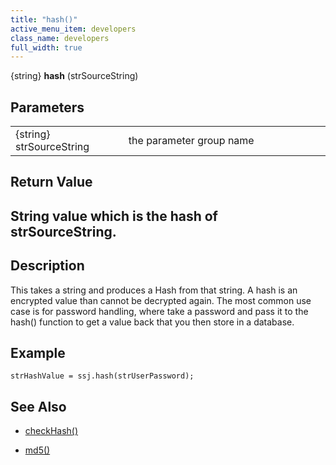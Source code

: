 ```yaml
---
title: "hash()"
active_menu_item: developers
class_name: developers
full_width: true
---
```



{string} **hash** (strSourceString)

## Parameters

<table>
<tr>
<td width="181">
{string} strSourceString

</td>
<td width="18">
</td>
<td width="681">
the parameter group name

</td>
</tr>
</table>

## Return Value

## String value which is the hash of strSourceString.

## Description

This takes a string and produces a Hash from that string. A hash is an encrypted value than cannot be decrypted again. The most common use case is for password handling, where take a password and pass it to the hash() function to get a value back that you then store in a database.

## Example

    strHashValue = ssj.hash(strUserPassword);
   

## See Also

 - [checkHash()](checkcryptblowfish.htm)

 - [md5()](md5.htm)

